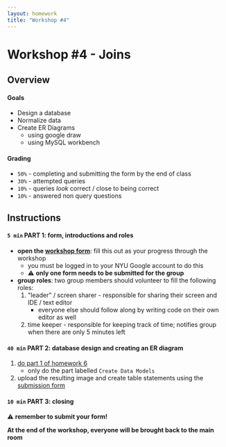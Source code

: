 ```yaml
---
layout: homework
title: "Workshop #4"
---
```


# Workshop #4 - Joins

## Overview

#### Goals

* Design a database 
* Normalize data
* Create ER Diagrams
	* using google draw
	* using MySQL workbench

#### Grading

* `50%` - completing and submitting the form by the end of class
* `30%` - attempted queries
* `10%` - queries _look_ correct / close to being correct
* `10%` - answered non query questions

## Instructions

#### `5 min` PART 1: form, introductions and roles

* __open the [workshop form](https://forms.gle/oUms2Gv5Tuk3DAxcA)__: fill this out as your progress through the workshop
	* you must be logged in to your NYU Google account to do this
	* ⚠️ __only one form needs to be submitted for the group__
* __group roles__: two group members should volunteer to fill the following roles:
	1. "leader" / screen sharer - responsible for sharing their screen and IDE / text editor
		* everyone else should follow along by writing code on their own editor as well
	2. time keeper - responsible for keeping track of time; notifies group when there are only 5 minutes left

#### `40 min` PART 2: database design and creating an ER diagram

1. [do part 1 of homework 6](06.html)
	* only do the part labelled `Create Data Models`
2. upload the resulting image and create table statements using the [submission form](https://forms.gle/oUms2Gv5Tuk3DAxcA)

#### `10 min` PART 3: closing

⚠️ __remember to submit your form!__

__At the end of the workshop, everyone will be brought back to the main room__

<br>
<br>
<br>
<br>

